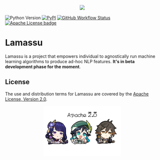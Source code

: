 <div align="center">

<img src="lamassu-logo.png" width="30%"/>

</div>

![Python Version][Python Version Badge]
[![PyPI][PyPI project badge]][PyPI project url]
[![GitHub Workflow Status][GitHub Workflow Status badge]][GitHub Workflow Status url]
[![Apache License badge]][Apache License URL]

Lamassu
=======

Lamassu is a project that empowers individual to agnostically run machine learning algorithms to produce ad-hoc NLP
features. **It's in beta development phase for the moment**.

License
-------

The use and distribution terms for Lamassu are covered by the
[Apache License, Version 2.0][Apache License, Version 2.0].

<div align="center">
    <a href="https://opensource.org/licenses">
        <img align="center" width="50%" alt="License Illustration" src="https://github.com/QubitPi/QubitPi/blob/master/img/apache-2.png?raw=true">
    </a>
</div>

[Apache License badge]: https://img.shields.io/badge/Apache%202.0-F25910.svg?style=for-the-badge&logo=Apache&logoColor=white
[Apache License URL]: https://www.apache.org/licenses/LICENSE-2.0
[Apache License, Version 2.0]: http://www.apache.org/licenses/LICENSE-2.0.html

[GitHub Workflow Status badge]: https://img.shields.io/github/actions/workflow/status/QubitPi/lamassu/ci-cd.yml?logo=github&style=for-the-badge
[GitHub Workflow Status URL]: https://github.com/QubitPi/lamassu/actions/workflows/ci-cd.yml

[Python Version Badge]: https://img.shields.io/badge/Python-3.10-brightgreen?style=for-the-badge&logo=python&logoColor=white
[PyPI project badge]: https://img.shields.io/pypi/v/lamassu?logo=pypi&logoColor=white&style=for-the-badge
[PyPI project url]: https://pypi.org/project/lamassu/
